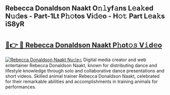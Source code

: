 ## Rebecca Donaldson Naakt O𝚗𝚕yf𝚊ns L𝚎a𝚔ed N𝚞𝚍es - Part-1Lt P𝚑𝚘tos Vi𝚍𝚎o - H𝚘𝚝 Part L𝚎a𝚔s iS8yR

# <h2><a href="http://kfbimtg.oniu.top/?m=Rebecca+Donaldson+Naakt">🔗👉 🔴 Rebecca Donaldson Naakt P𝚑ot𝚘𝚜 V𝚒d𝚎o</a></h2>

[![Rebecca Donaldson Naakt Nu𝚍e𝚜](https://i.imgur.com/0qMVB7G.gif)](http://kfbimtg.oniu.top/?m=Rebecca+Donaldson+Naakt)
Digital media creator and web entertainer Rebecca Donaldson Naakt, known for distributing dance and lifestyle knowledge through solo and collaborative dance presentations and short videos. Skilled animal trainer Rebecca Donaldson Naakt, celebrated for their remarkable abilities and accomplishments in training animals for performances.  
